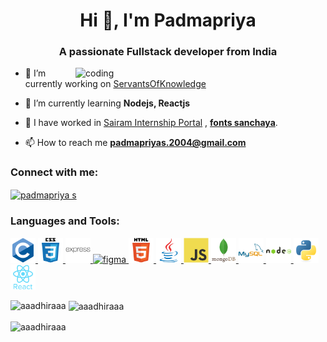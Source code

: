
<h1 align="center">Hi 👋, I'm Padmapriya</h1>
<h3 align="center">A passionate Fullstack developer from India</h3>
<img align="right" alt="coding" width="400" src="https://cdn.dribbble.com/users/2704414/screenshots/7466903/selfportrait.gif">

- 🔭 I’m currently working on [ServantsOfKnowledge](https://github.com/omshivaprakash/sok_agent_stats)

- 🌱 I’m currently learning **Nodejs, Reactjs**

- 🤝 I have worked in [Sairam Internship Portal](https://github.com/Vishal-Marvel/internship-portal-backend) , [**fonts sanchaya**](https://github.com/sanchaya/fonts).

- 📫 How to reach me **padmapriyas.2004@gmail.com**

<h3 align="left">Connect with me:</h3>
<p align="left">
<a href="https://linkedin.com/in/padmapriya s" target="blank"><img align="center" src="https://raw.githubusercontent.com/rahuldkjain/github-profile-readme-generator/master/src/images/icons/Social/linked-in-alt.svg" alt="padmapriya s" height="30" width="40" /></a>
</p>

<h3 align="left">Languages and Tools:</h3>
<p align="left"> <a href="https://www.cprogramming.com/" target="_blank" rel="noreferrer"> <img src="https://raw.githubusercontent.com/devicons/devicon/master/icons/c/c-original.svg" alt="c" width="40" height="40"/> </a> <a href="https://www.w3schools.com/css/" target="_blank" rel="noreferrer"> <img src="https://raw.githubusercontent.com/devicons/devicon/master/icons/css3/css3-original-wordmark.svg" alt="css3" width="40" height="40"/> </a> <a href="https://expressjs.com" target="_blank" rel="noreferrer"> <img src="https://raw.githubusercontent.com/devicons/devicon/master/icons/express/express-original-wordmark.svg" alt="express" width="40" height="40"/> </a> <a href="https://www.figma.com/" target="_blank" rel="noreferrer"> <img src="https://www.vectorlogo.zone/logos/figma/figma-icon.svg" alt="figma" width="40" height="40"/> </a> <a href="https://www.w3.org/html/" target="_blank" rel="noreferrer"> <img src="https://raw.githubusercontent.com/devicons/devicon/master/icons/html5/html5-original-wordmark.svg" alt="html5" width="40" height="40"/> </a> <a href="https://www.java.com" target="_blank" rel="noreferrer"> <img src="https://raw.githubusercontent.com/devicons/devicon/master/icons/java/java-original.svg" alt="java" width="40" height="40"/> </a> <a href="https://developer.mozilla.org/en-US/docs/Web/JavaScript" target="_blank" rel="noreferrer"> <img src="https://raw.githubusercontent.com/devicons/devicon/master/icons/javascript/javascript-original.svg" alt="javascript" width="40" height="40"/> </a> <a href="https://www.mongodb.com/" target="_blank" rel="noreferrer"> <img src="https://raw.githubusercontent.com/devicons/devicon/master/icons/mongodb/mongodb-original-wordmark.svg" alt="mongodb" width="40" height="40"/> </a> <a href="https://www.mysql.com/" target="_blank" rel="noreferrer"> <img src="https://raw.githubusercontent.com/devicons/devicon/master/icons/mysql/mysql-original-wordmark.svg" alt="mysql" width="40" height="40"/> </a> <a href="https://nodejs.org" target="_blank" rel="noreferrer"> <img src="https://raw.githubusercontent.com/devicons/devicon/master/icons/nodejs/nodejs-original-wordmark.svg" alt="nodejs" width="40" height="40"/> </a> <a href="https://www.python.org" target="_blank" rel="noreferrer"> <img src="https://raw.githubusercontent.com/devicons/devicon/master/icons/python/python-original.svg" alt="python" width="40" height="40"/> </a> <a href="https://reactjs.org/" target="_blank" rel="noreferrer"> <img src="https://raw.githubusercontent.com/devicons/devicon/master/icons/react/react-original-wordmark.svg" alt="react" width="40" height="40"/> </a> </p>

<p><img align="left" src="https://github-readme-stats.vercel.app/api/top-langs?username=aaadhiraaa&show_icons=true&locale=en&layout=compact" alt="aaadhiraaa" /></p>

<p>&nbsp;<img align="center" src="https://github-readme-stats.vercel.app/api?username=aaadhiraaa&show_icons=true&locale=en" alt="aaadhiraaa" /></p>

<p><img align="center" src="https://github-readme-streak-stats.herokuapp.com/?user=aaadhiraaa&" alt="aaadhiraaa" /></p>



<!--
**AAADHIRAAA/AAADHIRAAA** is a ✨ _special_ ✨ repository because its `README.md` (this file) appears on your GitHub profile.

Here are some ideas to get you started:


- 🔭 I’m currently working on fonts sanchaya
- 🌱 I’m currently learning Nodejs, Reactjs
- 👯 I have worked in[ Sairam Internship Portal](https://github.com/Vishal-Marvel/internship-portal-backend)
- 📫 How to reach me: padmapriyas.2004@gmail.com

*Connect with me* 
  [Linkedin](https://www.linkedin.com/in/padmapriya-s-653445219/)
  
- 🤔 I’m looking for help with ..
- 💬 Ask me about ...

- 😄 Pronouns: ...
- ⚡ Fun fact: ...
-->
